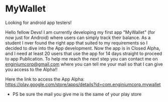 # MyWallet
Looking for android app testers!

Hello fellow Devs! I am currently developing my first app "MyWallet" (for now just for Android) where users can simply track their balance. As a student I nver found the right app that suited to my requirements so I decided to dive into the App development. 
Now the app is in Closed Alpha, and I need at least 20 users that use the app for 14 days straight to proceed to app Publication. 
To help me reach the next step you can contact me on enginiumcorp@gmail.com where you can tell me your mail so that I can give you access to the Alpha!!


Here the link to access the App Alpha:  https://play.google.com/store/apps/details?id=com.enginiumcorp.mywallet
- PS be sure the mail you give me is the same of your play store
